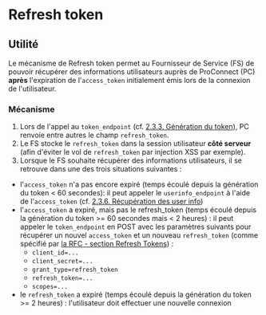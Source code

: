 # Refresh token

## Utilité

Le mécanisme de Refresh token permet au Fournisseur de Service (FS) de pouvoir récupérer des informations utilisateurs auprès de ProConnect (PC) **après** l'expiration de l'`access_token` initialement émis lors de la connexion de l'utilisateur.

### Mécanisme

1. Lors de l'appel au `token_endpoint` (cf. [2.3.3. Génération du token](./implementation_technique.md)), PC renvoie entre autres le champ `refresh_token`.
2. Le FS stocke le `refresh_token` dans la session utilisateur **côté serveur** (afin d'éviter le vol de `refresh_token` par injection XSS par exemple).
3. Lorsque le FS souhaite récupérer des informations utilisateurs, il se retrouve dans une des trois situations suivantes :

- l'`access_token` n'a pas encore expiré (temps écoulé depuis la génération du token < 60 secondes): il peut appeler le `userinfo_endpoint` à l'aide de l'`access_token` (cf. [2.3.6. Récupération des user info](./implementation_technique.md))
- l'`access_token` a expiré, mais pas le refresh_token (temps écoulé depuis la génération du token >= 60 secondes mais < 2 heures) : il peut appeler le `token_endpoint` en POST avec les paramètres suivants pour récupérer un nouvel `access_token` et un nouveau `refresh_token` (comme spécifié par [la RFC - section Refresh Tokens](https://openid.net/specs/openid-connect-core-1_0.html#RefreshTokens)) :
  - `client_id=...`
  - `client_secret=...`
  - `grant_type=refresh_token`
  - `refresh_token=...`
  - `scopes=...`
- le `refresh_token` a expiré (temps écoulé depuis la génération du token >= 2 heures) : l'utilisateur doit effectuer une nouvelle connexion
